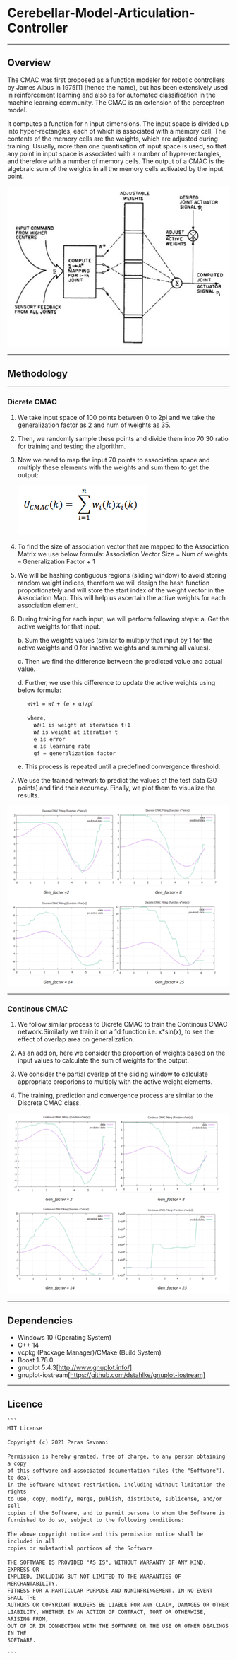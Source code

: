 # Cerebellar-Model-Articulation-Controller
---
## Overview

The CMAC was first proposed as a function modeler for robotic controllers by James Albus in 1975[1] (hence the name), but has been extensively used in reinforcement learning and also as for automated classification in the machine learning community. The CMAC is an extension of the perceptron model. 

It computes a function for n input dimensions. The input space is divided up into hyper-rectangles, each of which is associated with a memory cell. The contents of the memory cells are the weights, which are adjusted during training. Usually, more than one quantisation of input space is used, so that any point in input space is associated with a number of hyper-rectangles, and therefore with a number of memory cells. The output of a CMAC is the algebraic sum of the weights in all the memory cells activated by the input point.

![CMAC](git_images/cmac.PNG)

---
## Methodology

----
### Dicrete CMAC

1) We take input space of 100 points between 0 to 2pi and we take the generalization factor as 2 and num of weights as 35.

2) Then, we randomly sample these points and divide them into 70:30 ratio for training and testing the algorithm.

3) Now we need to map the input 70 points to association space and multiply these elements with the weights and sum them to get the output:

      ![eq](git_images/eq.PNG?style=centerme)

4) To find the size of association vector that are mapped to the Association Matrix we use below formula:
  Association Vector Size = Num of weights – Generalization Factor + 1

5) We will be hashing contiguous regions (sliding window) to avoid storing random weight indices, therefore we will design the hash function proportionately and will store the start index of the weight vector in the Association Map. This will help us ascertain the active weights for each association element.

6) During training for each input, we will perform following steps:
    a. Get the active weights for that input.
  
    b. Sum the weights values (similar to multiply that input by 1 for the active weights and 0 for inactive weights and summing all values).
    
    c. Then we find the difference between the predicted value and actual value.
    
    d. Further, we use this difference to update the active weights using below formula:
        
          𝑤𝑡+1 = 𝑤𝑡 + (𝑒 ∗ α)/𝑔𝑓  
        
          where,
            𝑤𝑡+1 is weight at iteration t+1
            𝑤𝑡 is weight at iteration t
            e is error
            α is learning rate
            gf = generalization factor
        
    e. This process is repeated until a predefined convergence threshold.
  
7) We use the trained network to predict the values of the test data (30 points) and find 
their accuracy. Finally, we plot them to visualize the results.

![dis](git_images/dis.PNG)

----
### Continous CMAC

1) We follow similar process to Dicrete CMAC to train the Continous CMAC network.Similarly we train it on a 1d function i.e. x*sin(x), to see the effect of overlap area on 
generalization.

2) As an add on, here we consider the proportion of weights based on the input values to calculate the sum of weights for the output.

3) We consider the partial overlap of the sliding window to calculate appropriate proporions to multiply with the active weight elements.

4) The training, prediction and convergence process are similar to the Discrete CMAC class.

![cont](git_images/cont.PNG)

---
## Dependencies

- Windows 10 (Operating System)
- C++ 14
- vcpkg (Package Manager)/CMake (Build System)
- Boost 1.78.0
- gnuplot 5.4.3[http://www.gnuplot.info/]
- gnuplot-iostream[https://github.com/dstahlke/gnuplot-iostream]

---
## Licence
    ```
    MIT License

    Copyright (c) 2021 Paras Savnani

    Permission is hereby granted, free of charge, to any person obtaining a copy
    of this software and associated documentation files (the "Software"), to deal
    in the Software without restriction, including without limitation the rights
    to use, copy, modify, merge, publish, distribute, sublicense, and/or sell
    copies of the Software, and to permit persons to whom the Software is
    furnished to do so, subject to the following conditions:

    The above copyright notice and this permission notice shall be included in all
    copies or substantial portions of the Software.

    THE SOFTWARE IS PROVIDED "AS IS", WITHOUT WARRANTY OF ANY KIND, EXPRESS OR
    IMPLIED, INCLUDING BUT NOT LIMITED TO THE WARRANTIES OF MERCHANTABILITY,
    FITNESS FOR A PARTICULAR PURPOSE AND NONINFRINGEMENT. IN NO EVENT SHALL THE
    AUTHORS OR COPYRIGHT HOLDERS BE LIABLE FOR ANY CLAIM, DAMAGES OR OTHER
    LIABILITY, WHETHER IN AN ACTION OF CONTRACT, TORT OR OTHERWISE, ARISING FROM,
    OUT OF OR IN CONNECTION WITH THE SOFTWARE OR THE USE OR OTHER DEALINGS IN THE
    SOFTWARE.

    ```
